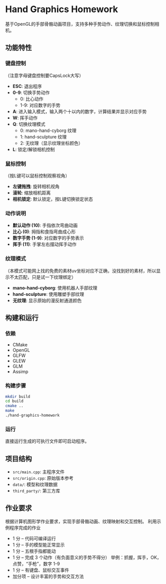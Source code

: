 # Hand Graphics Homework

基于OpenGL的手部骨骼动画项目，支持多种手势动作、纹理切换和鼠标控制相机。

## 功能特性

### 键盘控制
（注意字母键盘控制要CapsLock大写）
- **ESC**: 退出程序
- **0-9**: 切换手势动作
  - 0: 比心动作
  - 1-9: 对应数字的手势
- **A**: 进入输入模式，输入两个十以内的数字，计算结果并显示对应手势
- **W**: 挥手动作
- **Q**: 切换纹理模式
  - 0: mano-hand-cyborg 纹理
  - 1: hand-sculpture 纹理
  - 2: 无纹理（显示纹理坐标颜色）
- **L**: 锁定/解锁相机控制

### 鼠标控制
（按L键可以鼠标控制观察视角）
- **左键拖拽**: 旋转相机视角
- **滚轮**: 缩放相机距离
- **相机锁定**: 默认锁定，按L键切换锁定状态

### 动作说明
- **默认动作 (10)**: 手指依次弯曲动画
- **比心 (0)**: 拇指和食指弯曲成心形
- **数字手势 (1-9)**: 对应数字的手势表示
- **挥手 (11)**: 手掌左右摆动挥手动作

### 纹理模式
（本模式可能网上找的免费的素材uv坐标对应不正确，没找到好的素材，所以显示不太匹配，只是试一下纹理绑定）
- **mano-hand-cyborg**: 使用机器人手部纹理
- **hand-sculpture**: 使用雕塑手部纹理
- **无纹理**: 显示原始的漫反射通道颜色

## 构建和运行

### 依赖
- CMake
- OpenGL
- GLFW
- GLEW
- GLM
- Assimp

### 构建步骤
```bash
mkdir build
cd build
cmake ..
make
./hand-graphics-homework
```

### 运行
直接运行生成的可执行文件即可启动程序。

## 项目结构
- `src/main.cpp`: 主程序文件
- `src/origin.cpp`: 原始版本参考
- `data/`: 模型和纹理数据
- `third_party/`: 第三方库

## 作业要求
根据计算机图形学作业要求，实现手部骨骼动画、纹理映射和交互控制。
利用示例程序完成的作业
- 1 分 – 代码可编译运行 
- 1 分 – 手的模型能正常显示 
- 1 分 – 五根手指都能动 
- 1 分 – 完成 3 个动作（有负面意义的手势不得分） 
  举例：抓握，挥手，OK，点赞，“手枪”，数字 1-9 
- 1 分 – 有键盘、鼠标交互事件 
- 加分项 – 设计丰富的手势和交互方法 

